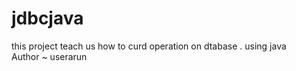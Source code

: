 # jdbcjava
this project teach us how to curd operation  on dtabase . using java 
<br>
Author ~ userarun

